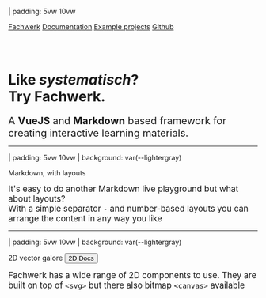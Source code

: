 | padding: 5vw 10vw

<f-inline style="--inline-justify: space-between">
<f-inline style="--inline-gap: var(--base2)">
  <a href="../v3">Fachwerk</a>
  <a href="../v2">Documentation</a>
  <a href="https://designstem.github.io/scenarios" target="_blank">Example projects</a>
  <a href="https://github.com/designstem/fachwerk" target="_blank">Github</a>
</f-inline>
<f-github-icon />
</f-inline>

### &nbsp;

# Like <var>systematisch</var>?<br>Try Fachwerk.

<big><big>A **VueJS** and **Markdown** based framework for creating interactive learning materials.</big></big>

---

| padding: 5vw 10vw
| background: var(--lightergray)

<caption>Markdown, with layouts</caption>

<big>It's easy to do another Markdown live playground but what about layouts?<br>With a simple separator `-` and number-based layouts you can arrange the content in any way you like</big>

<f-fetch src="../docs/examples/content.md" v-slot="{ value: content }">
  <f-content-editor type="document" :content="content" style="--background: white; box-shadow: inset var(--border-width) var(--border-width) 0px var(--lightergray); background: white" />
</f-fetch>

---

| padding: 5vw 10vw
| background: var(--lightergray)

<f-inline>
  <caption>2D vector galore</caption>
  <button>2D Docs</button>
</f-inline>

<big>Fachwerk has a wide range of 2D components to use. They are built on top of `<svg>` but there also bitmap `<canvas>` available</big>

<f-fetch src="../docs/examples/2d.md" v-slot="{ value: content }">
  <f-content-editor type="document" :content="content" style="--background: white; box-shadow: inset var(--border-width) var(--border-width) 0px var(--lightergray); background: white" />
</f-fetch>